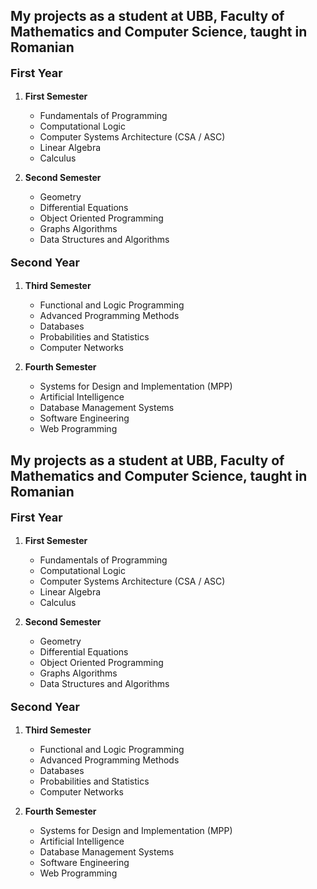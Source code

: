 <!DOCTYPE html>
<html lang="en">
<head>
    <meta charset="UTF-8">
    <title>University</title>
</head>
<body>
<h2> My projects as a student at UBB, Faculty of Mathematics and Computer Science, taught in Romanian </h2>
<div>
    <p style="font-weight: bold; font-size: 18px;"> First Year </p>
    <ol>
        <li>
            <p style="font-weight: bold"> First Semester </p>
            <ul>
                <li> Fundamentals of Programming</li>
                <li> Computational Logic</li>
                <li> Computer Systems Architecture (CSA / ASC)</li>
                <li> Linear Algebra</li>
                <li> Calculus</li>
            </ul>
        </li>
        <li>
            <p style="font-weight: bold"> Second Semester </p>
            <ul>
                <li> Geometry</li>
                <li> Differential Equations</li>
                <li> Object Oriented Programming</li>
                <li> Graphs Algorithms</li>
                <li> Data Structures and Algorithms</li>
            </ul>
        </li>
    </ol>
</div>

<div>
    <p style="font-weight: bold; font-size: 18px;"> Second Year </p>
    <ol>
        <li>
            <p style="font-weight: bold"> Third Semester </p>
            <ul>
                <li> Functional and Logic Programming</li>
                <li> Advanced Programming Methods</li>
                <li> Databases</li>
                <li> Probabilities and Statistics</li>
                <li> Computer Networks</li>
            </ul>
        </li>
        <li>
            <p style="font-weight: bold"> Fourth Semester </p>
            <ul>
                <li> Systems for Design and Implementation (MPP)</li>
                <li> Artificial Intelligence</li>
                <li> Database Management Systems</li>
                <li> Software Engineering</li>
                <li> Web Programming</li>
            </ul>
        </li>
    </ol>
</div>

</body>
</html><!DOCTYPE html>
<html lang="en">
<head>
    <meta charset="UTF-8">
    <title>University</title>
</head>
<body>
<h2> My projects as a student at UBB, Faculty of Mathematics and Computer Science, taught in Romanian </h2>
<div>
    <p style="font-weight: bold; font-size: 18px;"> First Year </p>
    <ol>
        <li>
            <p style="font-weight: bold"> First Semester </p>
            <ul>
                <li> Fundamentals of Programming</li>
                <li> Computational Logic</li>
                <li> Computer Systems Architecture (CSA / ASC)</li>
                <li> Linear Algebra</li>
                <li> Calculus</li>
            </ul>
        </li>
        <li>
            <p style="font-weight: bold"> Second Semester </p>
            <ul>
                <li> Geometry</li>
                <li> Differential Equations</li>
                <li> Object Oriented Programming</li>
                <li> Graphs Algorithms</li>
                <li> Data Structures and Algorithms</li>
            </ul>
        </li>
    </ol>
</div>

<div>
    <p style="font-weight: bold; font-size: 18px;"> Second Year </p>
    <ol>
        <li>
            <p style="font-weight: bold"> Third Semester </p>
            <ul>
                <li> Functional and Logic Programming</li>
                <li> Advanced Programming Methods</li>
                <li> Databases</li>
                <li> Probabilities and Statistics</li>
                <li> Computer Networks</li>
            </ul>
        </li>
        <li>
            <p style="font-weight: bold"> Fourth Semester </p>
            <ul>
                <li> Systems for Design and Implementation (MPP)</li>
                <li> Artificial Intelligence</li>
                <li> Database Management Systems</li>
                <li> Software Engineering</li>
                <li> Web Programming</li>
            </ul>
        </li>
    </ol>
</div>

</body>
</html>
